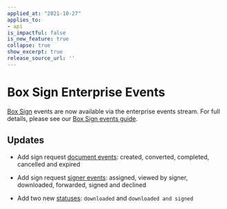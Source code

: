 ```yaml
---
applied_at: "2021-10-27"
applies_to: 
- api
is_impactful: false
is_new_feature: true
collapse: true
show_excerpt: true
release_source_url: ''
---
```


# Box Sign Enterprise Events

[Box Sign][sign] events are now available via the enterprise events stream.
For full details, please see our [Box Sign events guide][seg].

## Updates

<!--alex ignore cancelled-->
<!--alex ignore expired-->
* Add sign request [document events][d]: created, converted, completed,
cancelled and expired

* Add sign request [signer events][s]: assigned, viewed by signer, downloaded,
 forwarded, signed and declined 

* Add two new [statuses][stat]: `downloaded` and `downloaded and signed`

[stat]: e://resources/sign-requests/#param-status
[s]: g://events/sign-events/#signer-events
[d]: g://events/sign-events/#document-events
[seg]: g://events/sign-events
[sign]: g://box-sign
